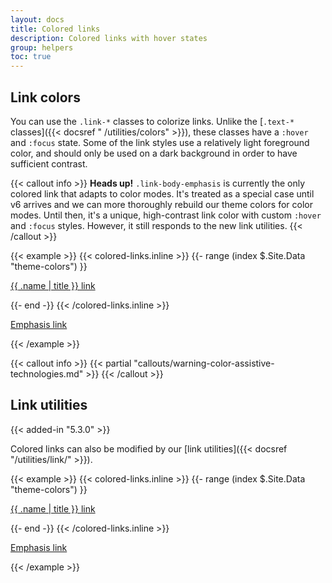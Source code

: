 ```yaml
---
layout: docs
title: Colored links
description: Colored links with hover states
group: helpers
toc: true
---
```


## Link colors

You can use the `.link-*` classes to colorize links. Unlike the [`.text-*` classes]({{< docsref "
/utilities/colors" >}}), these classes have a `:hover` and `:focus` state. Some of the link styles use a relatively
light foreground color, and should only be used on a dark background in order to have sufficient contrast.

{{< callout info >}}
**Heads up!** `.link-body-emphasis` is currently the only colored link that adapts to color modes. It's treated as a
special case until v6 arrives and we can more thoroughly rebuild our theme colors for color modes. Until then, it's a
unique, high-contrast link color with custom `:hover` and `:focus` styles. However, it still responds to the new link
utilities.
{{< /callout >}}

{{< example >}}
{{< colored-links.inline >}}
{{- range (index $.Site.Data "theme-colors") }}
<p><a href="#" class="link-{{ .name }}">{{ .name | title }} link</a></p>
{{- end -}}
{{< /colored-links.inline >}}
<p><a href="#" class="link-body-emphasis">Emphasis link</a></p>
{{< /example >}}

{{< callout info >}}
{{< partial "callouts/warning-color-assistive-technologies.md" >}}
{{< /callout >}}

## Link utilities

{{< added-in "5.3.0" >}}

Colored links can also be modified by our [link utilities]({{< docsref "/utilities/link/" >}}).

{{< example >}}
{{< colored-links.inline >}}
{{- range (index $.Site.Data "theme-colors") }}
<p><a href="#" class="link-{{ .name }} link-offset-2 link-underline-opacity-25 link-underline-opacity-100-hover">{{ .name | title }} link</a></p>
{{- end -}}
{{< /colored-links.inline >}}
<p><a href="#" class="link-body-emphasis link-offset-2 link-underline-opacity-25 link-underline-opacity-75-hover">Emphasis link</a></p>
{{< /example >}}
